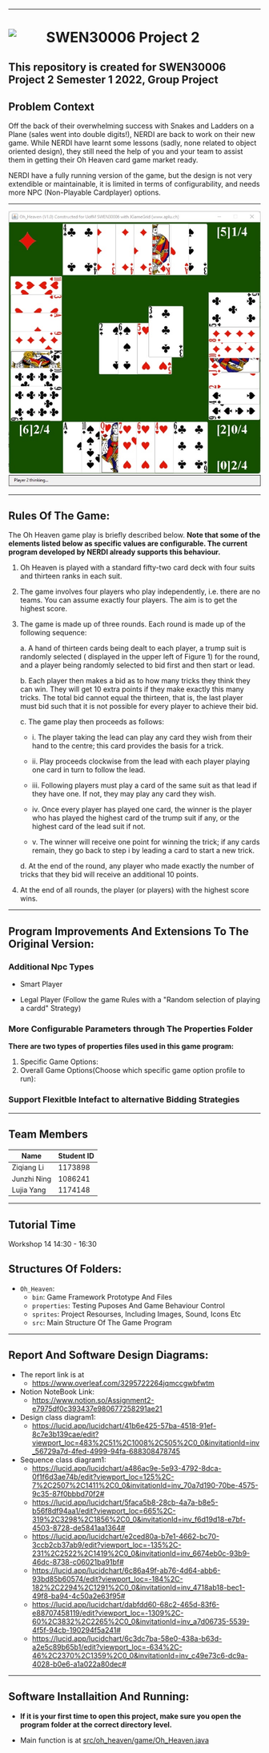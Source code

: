 


---
# <img src="https://cdn.freebiesupply.com/logos/large/2x/the-university-of-melbourne-logo-svg-vector.svg" width=15% align=left> SWEN30006 Project 2 
This repository is created for SWEN30006 Project 2 Semester 1 2022, Group Project
---

## Problem Context
Off the back of their overwhelming success with Snakes and Ladders on a Plane (sales went into double digits!), NERDI are back to work on their new game. While NERDI have learnt some lessons (sadly, none related to object oriented design), they still need the help of you and your team to assist them in getting their Oh Heaven card game market ready.
 
 
NERDI have a fully running version of the game, but the design is not very extendible or maintainable, it is limited in terms of configurability, and needs more NPC (Non-Playable Cardplayer) options.

---

![](assets/16524482539111.jpg)
![](assets/16524482643928.jpg)


---
## Rules Of The Game:

The Oh Heaven game play is briefly described below. 
**Note that some of the elements listed below as specific values are configurable. The current program developed by NERDI already supports this behaviour.**

1. Oh Heaven is played with a standard fifty-two card deck with four suits and thirteen ranks in each suit.

2. The game involves four players who play independently, i.e. there are no teams. You can assume exactly four players. The aim is to get the highest score.

3. The game is made up of three rounds. Each round is made up of the following sequence:

	a. A hand of thirteen cards being dealt to each player, a trump suit is randomly selected (		displayed in the upper left of Figure 1) for the round, and a player being randomly selected to bid first and then start or lead.

	b. Each player then makes a bid as to how many tricks they think they can win. They will get 10 extra points if they make exactly this many tricks. The total bid cannot equal the thirteen, that is, the last player must bid such that it is not possible for every player to achieve their bid.

	c. The game play then proceeds as follows:

	- i. The player taking the lead can play any card they wish from their hand to the centre; this card provides the basis for a trick.

	- ii. Play proceeds clockwise from the lead with each player playing one card in turn to follow the lead.

	- iii. Following players must play a card of the same suit as that lead if they have one. If not, they may play any card they wish.
	- iv. Once every player has played one card, the winner is the player who has played the highest card of the trump suit if any, or the highest card of the lead suit if not.	
	- v. The winner will receive one point for winning the trick; if any cards remain, they go back to step i by leading a card to start a new trick.

	d. At the end of the round, any player who made exactly the number of tricks that they bid will receive an additional 10 points.

4. At the end of all rounds, the player (or players) with the highest score wins.
---

## Program Improvements And Extensions To The Original Version:
### Additional Npc Types
- Smart Player

- Legal Player (Follow the game Rules with a "Random selection of playing a cardd" Strategy)

### More Configurable Parameters through The Properties Folder
**There are two types of properties files used in this game program:**
1. Specific Game Options:
2. Overall Game Options(Choose which specific game option profile to run):

### Support Flexitble Intefact to alternative Bidding Strategies
---

## Team Members
| Name | Student ID |
| ---- | ---- |
| Ziqiang Li | 1173898 |
| Junzhi Ning | 1086241 |
| Lujia Yang | 1174148 |

---
## Tutorial Time

Workshop 14 14:30 - 16:30
 

## Structures Of Folders: 
- `Oh_Heaven`:
	- `bin`: Game Framework Prototype And Files
	- `properties`:  Testing Puposes And Game Behaviour Control
	- `sprites`: Project Resourses, Including Images, Sound, Icons Etc
	- `src`: Main Structure Of The Game Program

---
## Report And Software Design Diagrams:

- The report link is at 
    - <u>https://www.overleaf.com/3295722264jqmccgwbfwtm</u>
- Notion NoteBook Link:
    - <u> https://www.notion.so/Assignment2-e7975df0c393437e980677258291ae21</u>
- Design class diagram1: 
    - <u>https://lucid.app/lucidchart/41b6e425-57ba-4518-91ef-8c7e3b139cae/edit?viewport_loc=483%2C51%2C1008%2C505%2C0_0&invitationId=inv_56729a7d-4fed-4999-94fa-688308478745</u>
- Sequence class diagram1:
    - https://lucid.app/lucidchart/a486ac9e-5e93-4792-8dca-0f1f6d3ae74b/edit?viewport_loc=125%2C-7%2C2507%2C1411%2C0_0&invitationId=inv_70a7d190-70be-4575-9c35-87f0bbbd70f2#
    - https://lucid.app/lucidchart/5faca5b8-28cb-4a7a-b8e5-b56f8df94aa1/edit?viewport_loc=665%2C-319%2C3298%2C1856%2C0_0&invitationId=inv_f6d19d18-e7bf-4503-8728-de5841aa1364#
    - https://lucid.app/lucidchart/e2ced80a-b7e1-4662-bc70-3ccb2cb37ab9/edit?viewport_loc=-135%2C-231%2C2522%2C1419%2C0_0&invitationId=inv_6674eb0c-93b9-46dc-8738-c06021ba91bf#
    - https://lucid.app/lucidchart/6c86a49f-ab76-4d64-abb6-93bd85b60574/edit?viewport_loc=-184%2C-182%2C2294%2C1291%2C0_0&invitationId=inv_4718ab18-bec1-49f8-ba94-4c50a2e63f95#
    - https://lucid.app/lucidchart/dabfdd60-68c2-465d-83f6-e88707458119/edit?viewport_loc=-1309%2C-60%2C3832%2C2265%2C0_0&invitationId=inv_a7d06735-5539-4f5f-94cb-190294f5a241#
    - https://lucid.app/lucidchart/6c3dc7ba-58e0-438a-b63d-a2e5c89b65b1/edit?viewport_loc=-634%2C-46%2C2370%2C1359%2C0_0&invitationId=inv_c49e73c6-dc9a-4028-b0e6-a1a022a80dec#


---
## Software Installaition And Running:
- **If it is your first time to open this project, make sure you open the 
program folder at the correct directory level.**

-  Main function is at <u>src/oh_heaven/game/Oh_Heaven.java</u>
